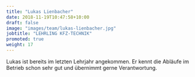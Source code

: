 ```yaml
---
title: "Lukas Lienbacher"
date: 2018-11-19T10:47:58+10:00
draft: false
image: "images/team/lukas-lienbacher.jpg"
jobtitle: "LEHRLING KFZ-TECHNIK"
promoted: true
weight: 17
---
```


Lukas ist bereits im letzten Lehrjahr angekommen. Er kennt die Abläufe im Betrieb schon sehr gut und übernimmt gerne Verantwortung.
